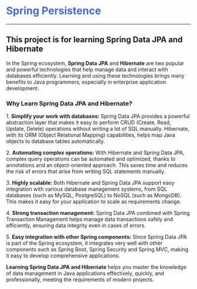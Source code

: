 <h1 style="color: #4169e1">Spring Persistence</h1>
<hr/>
<h2>This project is for learning Spring Data JPA and Hibernate</h2>
<p>
  In the Spring ecosystem, <strong>Spring Data JPA</strong> and <strong>Hibernate</strong> are two popular and powerful technologies that help manage data and interact with databases efficiently.
  Learning and using these technologies brings many benefits to Java programmers, especially in enterprise application development. 
</p> 
  <h3>Why Learn Spring Data JPA and Hibernate?</h3> 
<p> 
  1. <strong>Simplify your work with databases:</strong> Spring Data JPA provides a powerful abstraction layer that makes it easy to perform CRUD (Create, Read, Update, Delete) operations without writing a lot of SQL manually. Hibernate, with its ORM (Object   Relational Mapping) capabilities, helps map Java objects to database tables automatically.
</p>
<p>
  2. <strong>Automating complex operations:</strong> With Hibernate and Spring Data JPA, complex query operations can be automated and optimized, thanks to annotations and an object-oriented approach. This saves time and reduces the risk of errors that arise   from writing SQL statements manually.
</p>
<p>
  3. <strong>Highly scalable:</strong> Both Hibernate and Spring Data JPA support easy integration with various database management systems, from SQL databases (such as MySQL, PostgreSQL) to NoSQL (such as MongoDB). This makes it easy for your application to scale as requirements change.
</p>
<p>
  4. <strong>Strong transaction management:</strong> Spring Data JPA combined with Spring Transaction Management helps manage data transactions safely and efficiently, ensuring data integrity even in cases of errors.
</p>
<p>
  5. <strong>Easy integration with other Spring components:</strong> Since Spring Data JPA is part of the Spring ecosystem, it integrates very well with other components such as Spring Boot, Spring Security and Spring MVC, making it easy to develop comprehensive applications. 
</p>
<p> <strong>Learning Spring Data JPA and Hibernate</strong> helps you master the knowledge of data management in Java applications effectively, quickly, and professionally, meeting the requirements of modern projects. </p>

